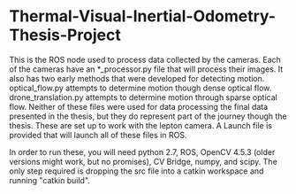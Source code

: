 # Thermal-Visual-Inertial-Odometry-Thesis-Project
This is the ROS node used to process data collected by the cameras. 
Each of the cameras have an *_processor.py file that will process their images.
It also has two early methods that were developed for detecting motion. 
optical_flow.py attempts to determine motion though dense optical flow.
drone_translation.py attempts to determine motion through sparse optical flow. 
Neither of these files were used for data processing the final data presented in the thesis, but they do represent part of the journey though the thesis. 
These are set up to work with the lepton camera.
A Launch file is provided that will launch all of these files in ROS.

In order to run these, you will need python 2.7, ROS, OpenCV 4.5.3 (older versions might work, but no promises), CV Bridge, numpy, and scipy.
The only step required is dropping the src file into a catkin workspace and running "catkin build".
